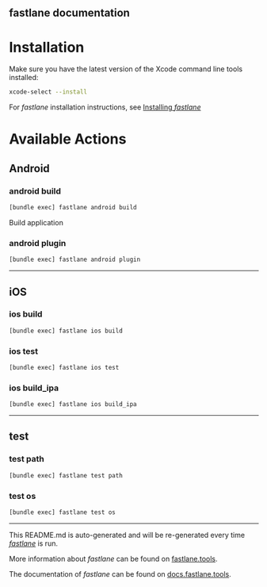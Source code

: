 fastlane documentation
----

# Installation

Make sure you have the latest version of the Xcode command line tools installed:

```sh
xcode-select --install
```

For _fastlane_ installation instructions, see [Installing _fastlane_](https://docs.fastlane.tools/#installing-fastlane)

# Available Actions

## Android

### android build

```sh
[bundle exec] fastlane android build
```

Build application

### android plugin

```sh
[bundle exec] fastlane android plugin
```



----


## iOS

### ios build

```sh
[bundle exec] fastlane ios build
```



### ios test

```sh
[bundle exec] fastlane ios test
```



### ios build_ipa

```sh
[bundle exec] fastlane ios build_ipa
```



----


## test

### test path

```sh
[bundle exec] fastlane test path
```



### test os

```sh
[bundle exec] fastlane test os
```



----

This README.md is auto-generated and will be re-generated every time [_fastlane_](https://fastlane.tools) is run.

More information about _fastlane_ can be found on [fastlane.tools](https://fastlane.tools).

The documentation of _fastlane_ can be found on [docs.fastlane.tools](https://docs.fastlane.tools).
